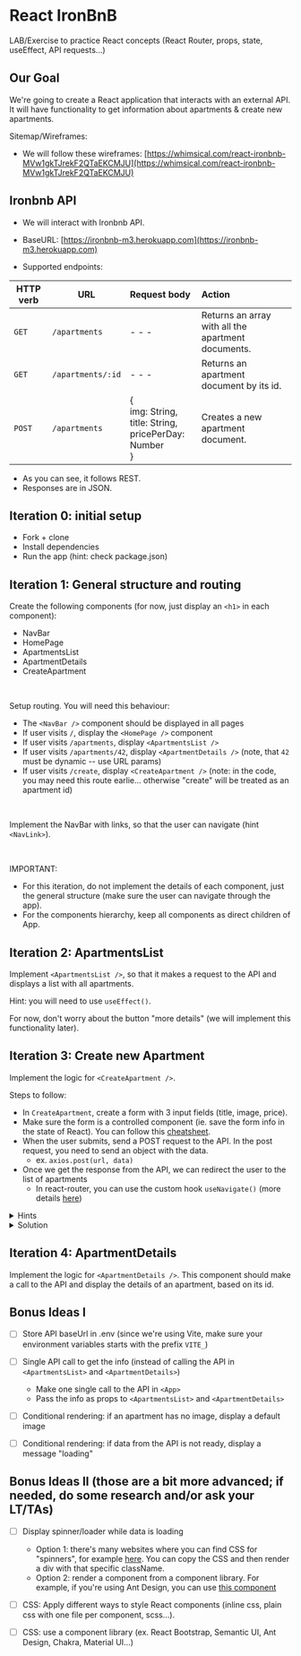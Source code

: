 # React IronBnB


LAB/Exercise to practice React concepts (React Router, props, state, useEffect, API requests...)


## Our Goal

We're going to create a React application that interacts with an external API. 
It will have functionality to get information about apartments & create new apartments.


Sitemap/Wireframes:
- We will follow these wireframes: [https://whimsical.com/react-ironbnb-MVw1gkTJrekF2QTaEKCMJU](https://whimsical.com/react-ironbnb-MVw1gkTJrekF2QTaEKCMJU)


<!-- 
- Demo: [https://react-ironbnb.netlify.app/](https://react-ironbnb.netlify.app/) 
- @todo: implement "more details"
-->




## Ironbnb API

- We will interact with Ironbnb API.

- BaseURL: [https://ironbnb-m3.herokuapp.com](https://ironbnb-m3.herokuapp.com)

- Supported endpoints:

| HTTP verb | URL               | Request body                                                 | Action                                             |
| --------- | ----------------- | :----------------------------------------------------------- | :------------------------------------------------- |
| `GET`     | `/apartments`     | - - -                                                        | Returns an array with all the apartment documents. |
| `GET`     | `/apartments/:id` | - - -                                                        | Returns an apartment document by its id.           |
| `POST`    | `/apartments`     | { <br />  img: String, <br />  title: String,<br />  pricePerDay: Number <br />} | Creates a new apartment document.                  |


- As you can see, it follows REST.
- Responses are in JSON.





## Iteration 0: initial setup
- Fork + clone
- Install dependencies
- Run the app (hint: check package.json)


## Iteration 1: General structure and routing


Create the following components (for now, just display an `<h1>` in each component):

- NavBar
- HomePage
- ApartmentsList
- ApartmentDetails
- CreateApartment

<br />

Setup routing. You will need this behaviour:
- The `<NavBar />` component should be displayed in all pages
- If user visits `/`, display the `<HomePage />` component
- If user visits `/apartments`, display `<ApartmentsList />`
- If user visits `/apartments/42`, display `<ApartmentDetails />` (note, that `42` must be dynamic -- use URL params)
- If user visits `/create`, display `<CreateApartment />` (note: in the code, you may need this route earlie... otherwise "create" will be treated as an apartment id)

<br />

Implement the NavBar with links, so that the user can navigate (hint `<NavLink>`).

<br />

IMPORTANT: 
- For this iteration, do not implement the details of each component, just the general structure (make sure the user can navigate through the app).
- For the components hierarchy, keep all components as direct children of App.



## Iteration 2: ApartmentsList

Implement `<ApartmentsList />`, so that it makes a request to the API and displays a list with all apartments.

Hint: you will need to use `useEffect()`.

For now, don't worry about the button "more details" (we will implement this functionality later).




## Iteration 3: Create new Apartment

Implement the logic for `<CreateApartment />`.

Steps to follow:
- In `CreateApartment`, create a form with 3 input fields (title, image, price).
- Make sure the form is a controlled component (ie. save the form info in the state of React). You can follow this [cheatsheet](https://gist.github.com/luisjunco/6c59bc3ea6a1d0b3a975d15ff2115fec).
- When the user submits, send a POST request to the API. In the post request, you need to send an object with the data.
  - ex. `axios.post(url, data)`
- Once we get the response from the API, we can redirect the user to the list of apartments
  - In react-router, you can use the custom hook `useNavigate()` (more details [here](https://gist.github.com/luisjunco/cbd1fe157c7f2f2b6b4983adbea9ae1e#redirect-programmatically-with-the-hook-usenavigate))


<details>
  <summary>Hints</summary>
  <br>

  In the post request, make sure to send the data in the same format that the API is expecting.

  Ex:
  
  ```js

  const newApartment = {
    img: xxxx,
    title: xxxx,
    pricePerDay: xxxx
  }

  axios.post(url, newApartment)
  .then()
  .catch()
  ```

</details>


<details>
  <summary>Solution</summary>
  <br>

  Video: how to implement functionality to create new apartment: 
  - [https://www.loom.com/share/React-IronBnb-functionality-to-create-new-apartment-e30c3df10a3b4d7a9e46d0ec3b6e8d00?sid=a6787198-65a9-4f62-8784-6430efacab6b](https://www.loom.com/share/React-IronBnb-functionality-to-create-new-apartment-e30c3df10a3b4d7a9e46d0ec3b6e8d00?sid=a6787198-65a9-4f62-8784-6430efacab6b)

</details>



## Iteration 4: ApartmentDetails

Implement the logic for `<ApartmentDetails />`.
This component should make a call to the API and display the details of an apartment, based on its id.



## Bonus Ideas I

- [ ] Store API baseUrl in .env (since we're using Vite, make sure your environment variables starts with the prefix `VITE_`)
- [ ] Single API call to get the info (instead of calling the API in `<ApartmentsList>` and `<ApartmentDetails>`)
  - Make one single call to the API in `<App>`
  - Pass the info as props to `<ApartmentsList>` and `<ApartmentDetails>`
- [ ] Conditional rendering: if an apartment has no image, display a default image
- [ ] Conditional rendering: if data from the API is not ready, display a message "loading"


## Bonus Ideas II (those are a bit more advanced; if needed, do some research and/or ask your LT/TAs)

- [ ] Display spinner/loader while data is loading
  - Option 1: there's many websites where you can find CSS for "spinners", for example [here](https://projects.lukehaas.me/css-loaders/). You can copy the CSS and then render a div with that specific className.
  - Option 2: render a component from a component library. For example, if you're using Ant Design, you can use [this component](https://ant.design/components/spin)
- [ ] CSS: Apply different ways to style React components (inline css, plain css with one file per component, scss...).
- [ ] CSS: use a component library (ex. React Bootstrap, Semantic UI, Ant Design, Chakra, Material UI...)

